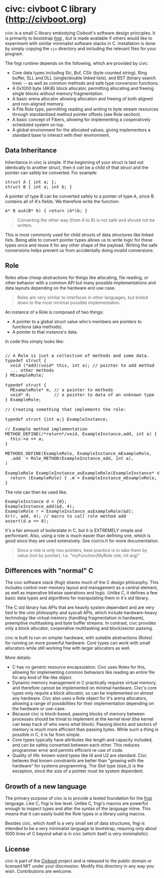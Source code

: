 <div>
<!-- Generated by cxt.py from civ/INFO.cxt -->
<h1>civc: civboot C library (<span><a href="http://civboot.org">http://civboot.org</a></span>)</h1>
civc is a small C library embodying Civboot&#x27;s software design principles. It is primarily to bootstrap 
<span><a href="https://github.com/civboot/fngi">fngi</a></span>
, but is made available if others would like to experiment with similar minimalist software stacks in C. Installation is done by simply copying the 
<code>civ</code>
 directory and including the relevant files for your program.<p>The fngi runtime depends on the following, which are provided by civc: 
<ul><li>Core data types including Slc, Buf, CStr (byte counted string), Ring buffer, SLL and DLL (single/double linked lists), and BST (binary search tree) -- as well as common methods and safe type conversion functions.</li><li>A 0x1000 byte (4KiB)  block allocator, permitting allocating and freeing single blocks without memory fragmentation.</li><li>A basic arena allocator allowing allocation and freeing of both aligned and non-aligned memory.</li><li>A File Role type, permitting reading and writing to byte stream resources through standardized method pointer offsets (see Role section).</li><li>A basic concept of Fibers, allowing for implementing a cooperatively scheduled system on top.</li><li>A global environment for the allocated values, giving implementors a standard base to interact with their environment.</li></ul>
<h2>Data Inheritance</h2>
Inheritance in civc is simple. If the beginning of your struct is laid out identically to another struct, then it 
<i>can</i>
 be a child of that struct and the pointer can safely be converted. For example:<p>
<pre>struct A { int a; };<br>struct B { int a; int b; }<br></pre>
A pointer of type B can be converted safely to a pointer of type A, since B contains all of A&#x27;s fields. We therefore write the function: 
<pre>A* B_asA(B* b) { return (A*)b; }<br></pre>
<blockquote> Converting the other way (from A to B) is not safe and should not be written. </blockquote>
This is most commonly used for child structs of data structures like linked lists. Being able to convert pointer types allows us to write logic for these types once and reuse it for any other shape of the payload. Writing the safe conversions helps prevent us from accidentally doing invalid conversions.<p>
<h2>Role</h2>
Roles allow cheap abstractions for things like allocating, file reading, or other behavior with a common API but many possible implementations and data layouts depending on the hardware and use case.<p>
<blockquote> Roles are very similar to interfaces in other languages, but boiled down to the most minimal possible implementation. </blockquote>
An instance of a Role is composed of two things: 
<ul><li>A pointer to a global struct value who&#x27;s members are pointers to functions (aka methods).</li><li>A pointer to that instance&#x27;s data.</li></ul>
In code this simply looks like: 
<pre><br>// A Role is just a collection of methods and some data.<br>typedef struct {<br>  void (*add)(void* this, int a); // pointer to add method<br>  ... other methods<br>} MExampleRole;<br><br>typedef struct {<br>  MExampleRole* m, // a pointer to methods<br>  void* d;         // a pointer to data of an unknown type<br>} ExampleRole;<br><br>// Creating something that implements the role:<br><br>typedef struct {int a;} ExampleInstance;<br><br>// Example method implementation<br>METHOD_DEFINE(/*return*/void, ExampleInstance,add, int a) {<br>  this-&gt;a += a;<br>}<br><br>METHODS_DEFINE(ExampleRole, ExampleInstance_mExampleRole,<br>  .add  = Role_METHOD(ExampleInstance_add, int a),<br>)<br><br>ExampleRole ExampleInstance_asExampleRole(ExampleInstance* d) {<br>  return (ExampleRole) { .m = ExampleInstance_mExampleRole, .d = d };<br>}<br></pre>
The role can then be used like: 
<pre>ExampleInstance d = {0};<br>ExampleInstance_add(&amp;d, 4);<br>ExampleRole r = ExampleInstance_asExampleRole(&amp;d);<br>Xr(r, add, 4); // macro to call role method add<br>assert(d.a == 8);<br></pre>
It&#x27;s a fair amount of boilerplate in C, but it is EXTREMELY simple and performant. Also, using a role is much easier than defining one, which is good since they are used extensively. See civ/civ.h for more documentation.<p>
<blockquote> Since a role is only two pointers, best practice is to take them by value (not by pointer). I.e. &quot;myFunction(MyRole role, int arg)&quot; </blockquote>
<h2>Differences with &quot;normal&quot; C</h2>
The civc software stack (fngi) shares much of the C design philosophy. This includes control over memory layout and management as a central element, as well as imperative bitwise operations and logic. Unlike C, it defines a few basic data types and algorithms for manipulating them in it&#x27;s std library.<p>The C std library has APIs that are heavily system dependant and are very tied to the unix philosophy and syscall APIs, which include hardware-heavy technology like virtual memory (handling fragmentation in hardware), preemptive multitasking and byte buffer streams. In contrast, civc provides only a block allocator, cooperative multitasking and block/sector passing.<p>civc is built to run on simpler hardware, with suitable abstractions (Roles) for running on more powerful hardware. Core types can work with small allocators while still working fine with larger allocators as well.<p>More details: 
<ul><li>C has no generic resource encapsulation. Civc uses Roles for this, allowing for implementing common behaviors like reading an entire file for any kind of file-like object.</li><li>Dynamic memory management in C practically requires virtual memory, and therefore cannot be implemented on minimal hardware. Civc&#x27;s core types only require a block allocator, so can be implemented on almost any hardware. Civc also uses a Role object for it&#x27;s arena allocators, allowing a range of possibilities for their implementation depending on the hardware or use-case.</li><li>Because civc is block-based, passing blocks of memory between processes should be trivial to implement at the kernel level (the kernel can keep track of who owns what block). Passing blocks and sectors of memory is much more efficient than passing bytes. While such a thing is possible in C, it is far from simple.</li><li>Core types typically have attributes like length and capacity included, and can be safely converted between each other. This reduces programmer error and permits efficient re-use of code.</li><li>Quality of life: known-sized types like I4 and U2 are standard. Civc believes that known constraints are better than &quot;growing with the hardware&quot; for systems programming. The Slot type (size_t) is the exception, since the size of a pointer must be system dependent.</li></ul>
<h2>Growth of a new language</h2>
The primary purpose of civc is to provide a tested foundation for the 
<span><a href="https://github.com/civboot/fngi">fngi</a></span>
 language. Like C, fngi is low level. Unlike C, fngi&#x27;s macros are powerful enough to inspect types and alter the syntax of the language inline. This means that it can easily build the Role types in a library using macros.<p>Besides civc, which itself is a very small set of data structures, fngi is intended to be a very minimalist language to bootstrap, requring only about 1000 lines of C beyond what is in civc (which itself is very minimalistic).<p>
<h2>License</h2>
civc is part of the 
<span><a href="https://civboot.org">Civboot</a></span>
 project and is released to the public domain or licensed MIT under your discression. Modify this directory in any way you wish. Contributions are welcome.<p>


</div>
